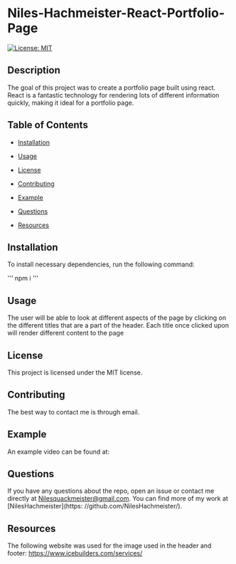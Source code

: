 # Niles-Hachmeister-React-Portfolio-Page
[![License: MIT](https://img.shields.io/badge/License-MIT-yellow.svg)](https://opensource.org/licenses/MIT)

## Description

The goal of this project was to create a portfolio page built using react. React is a fantastic technology for rendering lots of different information quickly, making it ideal for a portfolio page.

## Table of Contents

* [Installation
  ](#installation)  

* [Usage
  ](#usage)

* [License
  ](#license)

* [Contributing
  ](#contributing)

* [Example
  ](#example)

* [Questions
  ](#questions)

 * [Resources
  ](#Resources)



## Installation

To install necessary dependencies, run the following command:

'''
npm i 
'''

## Usage

The user will be able to look at different aspects of the page by clicking on the different titles that are a part of the header. Each title once clicked upon will render different content to the page

## License

This project is licensed under the MIT license.

## Contributing

The best way to contact me is through email.


## Example

An example video can be found at: 


## Questions

If you have any questions about the repo, open an issue or contact me directly at Nilesquackmeister@gmail.com. You can find more of my work at [NilesHachmeister](https: //github.com/NilesHachmeister/).

## Resources

The following website was used for the image used in the header and footer:
https://www.icebuilders.com/services/
